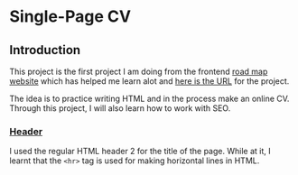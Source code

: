 # Single-Page CV

## Introduction

This project is the first project I am doing from the frontend [road map website](roadmap.sh) which has helped me learn  alot  and  [here is the URL](https://roadmap.sh/projects/single-page-cv) for the project.

The idea is to practice writing HTML and in the process make an online CV. Through this project, I will also learn how to work with SEO.

### <ins>Header</ins>

I used the regular HTML header 2 for the title of the page. While at it, I learnt that the ``` <hr> ``` tag is used for making horizontal lines in HTML.

